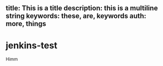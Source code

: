 title: This is a title
description: this is a 
multiline string
keywords: these, are, keywords
auth: more, things
---
# jenkins-test
Himm